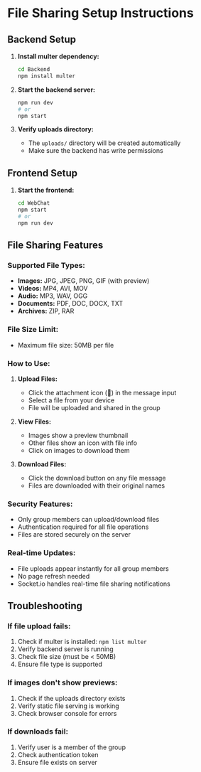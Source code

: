 # File Sharing Setup Instructions

## Backend Setup

1. **Install multer dependency:**
   ```bash
   cd Backend
   npm install multer
   ```

2. **Start the backend server:**
   ```bash
   npm run dev
   # or
   npm start
   ```

3. **Verify uploads directory:**
   - The `uploads/` directory will be created automatically
   - Make sure the backend has write permissions

## Frontend Setup

1. **Start the frontend:**
   ```bash
   cd WebChat
   npm start
   # or
   npm run dev
   ```

## File Sharing Features

### Supported File Types:
- **Images:** JPG, JPEG, PNG, GIF (with preview)
- **Videos:** MP4, AVI, MOV
- **Audio:** MP3, WAV, OGG
- **Documents:** PDF, DOC, DOCX, TXT
- **Archives:** ZIP, RAR

### File Size Limit:
- Maximum file size: 50MB per file

### How to Use:

1. **Upload Files:**
   - Click the attachment icon (📎) in the message input
   - Select a file from your device
   - File will be uploaded and shared in the group

2. **View Files:**
   - Images show a preview thumbnail
   - Other files show an icon with file info
   - Click on images to download them

3. **Download Files:**
   - Click the download button on any file message
   - Files are downloaded with their original names

### Security Features:
- Only group members can upload/download files
- Authentication required for all file operations
- Files are stored securely on the server

### Real-time Updates:
- File uploads appear instantly for all group members
- No page refresh needed
- Socket.io handles real-time file sharing notifications

## Troubleshooting

### If file upload fails:
1. Check if multer is installed: `npm list multer`
2. Verify backend server is running
3. Check file size (must be < 50MB)
4. Ensure file type is supported

### If images don't show previews:
1. Check if the uploads directory exists
2. Verify static file serving is working
3. Check browser console for errors

### If downloads fail:
1. Verify user is a member of the group
2. Check authentication token
3. Ensure file exists on server